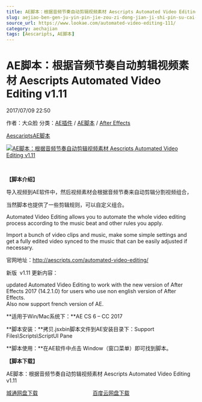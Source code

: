 ```yaml
---
title: AE脚本：根据音频节奏自动剪辑视频素材 Aescripts Automated Video Editing v1.11
slug: aejiao-ben-gen-ju-yin-pin-jie-zou-zi-dong-jian-ji-shi-pin-su-cai-aescripts-automated-video-editing-v1-11
source_url: https://www.lookae.com/automated-video-editing-111/
category: aechajian
tags: [Aescaripts, AE脚本]
---
```

# AE脚本：根据音频节奏自动剪辑视频素材 Aescripts Automated Video Editing v1.11

2017/07/09 22:50

作者：大众脸
分类：[AE插件](https://www.lookae.com/after-effects/aechajian/) / [AE脚本](https://www.lookae.com/after-effects/aescripts/) / [After Effects](https://www.lookae.com/after-effects/)

[Aescaripts](https://www.lookae.com/tag/aescaripts/)[AE脚本](https://www.lookae.com/tag/ae%e8%84%9a%e6%9c%ac/)

[![AE脚本：根据音频节奏自动剪辑视频素材 Aescripts Automated Video Editing v1.11](https://www.lookae.com/wp-content/uploads/2016/09/Automated-Video-Editing.jpg "AE脚本：根据音频节奏自动剪辑视频素材 Aescripts Automated Video Editing v1.11-LookAE.com")](https://www.lookae.com/wp-content/uploads/2016/09/Automated-Video-Editing.jpg)

[﻿](https://cloud.video.taobao.com//play/u/705956171/p/1/e/6/t/1/44207095.mp4)

**【脚本介绍】**

导入视频到AE软件中，然后视频素材会根据音频节奏来自动剪辑分割视频组合，

当然脚本也提供了一些剪辑规则，可以自定义组合。

Automated Video Editing allows you to automate the whole video editing process according to the music beat and other rules you apply.

Import a bunch of video clips and music, make some simple settings and get a fully edited video synced to the music that can be easily adjusted if necessary.

官网地址：http://aescripts.com/automated-video-editing/

新版  v1.11 更新内容：

updated Automated Video Editing to work with the new version of After Effects 2017 (14.2.1.0) for users who use non english version of After Effects.  
Also now support french version of AE.

**适用于Win/Mac系统下：**AE CS 6 – CC 2017

**脚本安装：**拷贝.jsxbin脚本文件到AE安装目录下：Support Files\Scripts\ScriptUI Pane

**脚本使用：**在AE软件中点击 Window（窗口菜单）即可找到脚本。

**【脚本下载】**

AE脚本：根据音频节奏自动剪辑视频素材 Aescripts Automated Video Editing v1.11

[城通网盘下载](https://www.pipipan.com/fs/680462-210855966)                                     [百度云网盘下载](https://pan.baidu.com/s/1mhS4hAw)
